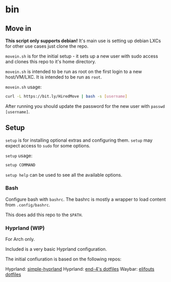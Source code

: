 # bin

## Move in

**This script only supports debian!** It's main use is setting up debian LXCs for other use cases just clone the repo.

``movein.sh`` is for the initial setup - it sets up a new user with sudo access and clones this repo to it's home directory.

``movein.sh`` is intended to be run as root on the first login to a new host/VM/LXC. It is intended to be run as ``root``.

``movein.sh`` usage:

```bash
curl -L https://bit.ly/HiredMove | bash -s [username]
```

After running you should update the password for the new user with ``passwd [username]``.

## Setup

``setup`` is for installing optional extras and configuring them. ``setup`` may expect access to ``sudo`` for some options.

``setup`` usage:

```bash
setup COMMAND
```

``setup help`` can be used to see all the available options.

### Bash

Configure bash with ``bashrc``. The bashrc is mostly a wrapper to load content from ``.config/bashrc``.

This does add this repo to the ``$PATH``.

### Hyprland (WIP)

For Arch only.

Included is a very basic Hyprland configuration.

The initial confiuration is based on the following repos:

Hyprland: [simple-hyprland](https://github.com/gaurav23b/simple-hyprland)
Hyprland: [end-4's dotfiles](https://github.com/end-4/dots-hyprland)
Waybar: [elifouts dotfiles](https://github.com/elifouts/Dotfiles)
